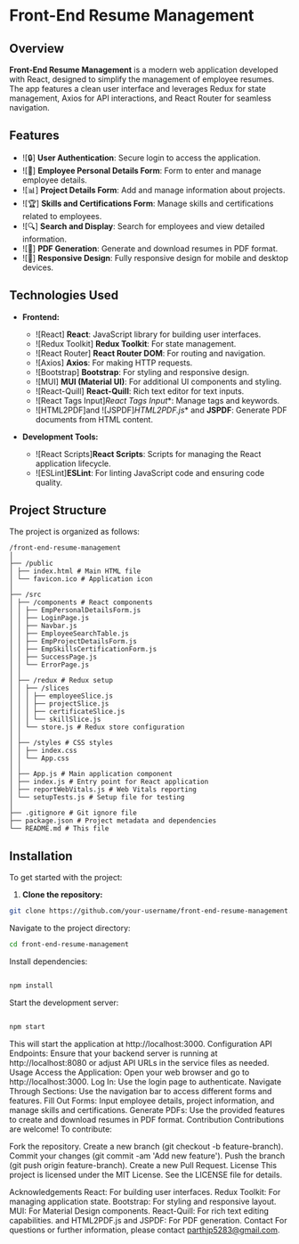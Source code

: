 # Front-End Resume Management

## Overview

**Front-End Resume Management** is a modern web application developed with React, designed to simplify the management of employee resumes. The app features a clean user interface and leverages Redux for state management, Axios for API interactions, and React Router for seamless navigation.

## Features

- ![🔒] **User Authentication**: Secure login to access the application.
- ![📝] **Employee Personal Details Form**: Form to enter and manage employee details.
- ![📊] **Project Details Form**: Add and manage information about projects.
- ![🏆] **Skills and Certifications Form**: Manage skills and certifications related to employees.
- ![🔍] **Search and Display**: Search for employees and view detailed information.
- ![📄] **PDF Generation**: Generate and download resumes in PDF format.
- ![📱] **Responsive Design**: Fully responsive design for mobile and desktop devices.

## Technologies Used

- **Frontend:**

  - ![React] **React**: JavaScript library for building user interfaces.
  - ![Redux Toolkit] **Redux Toolkit**: For state management.
  - ![React Router] **React Router DOM**: For routing and navigation.
  - ![Axios] **Axios**: For making HTTP requests.
  - ![Bootstrap] **Bootstrap**: For styling and responsive design.
  - ![MUI] **MUI (Material UI)**: For additional UI components and styling.
  - ![React-Quill] **React-Quill**: Rich text editor for text inputs.
  - ![React Tags Input]*React Tags Input**: Manage tags and keywords.
  - ![HTML2PDF]and ![JSPDF]*HTML2PDF.js** and **JSPDF**: Generate PDF documents from HTML content.

- **Development Tools:**

  - ![React Scripts]**React Scripts**: Scripts for managing the React application lifecycle.
  - ![ESLint]**ESLint**: For linting JavaScript code and ensuring code quality.

## Project Structure

The project is organized as follows:

```
/front-end-resume-management
│
├── /public
│ ├── index.html # Main HTML file
│ └── favicon.ico # Application icon
│
├── /src
│ ├── /components # React components
│ │ ├── EmpPersonalDetailsForm.js
│ │ ├── LoginPage.js
│ │ ├── Navbar.js
│ │ ├── EmployeeSearchTable.js
│ │ ├── EmpProjectDetailsForm.js
│ │ ├── EmpSkillsCertificationForm.js
│ │ ├── SuccessPage.js
│ │ └── ErrorPage.js
│ │
│ ├── /redux # Redux setup
│ │ ├── /slices
│ │ │ ├── employeeSlice.js
│ │ │ ├── projectSlice.js
│ │ │ ├── certificateSlice.js
│ │ │ └── skillSlice.js
│ │ └── store.js # Redux store configuration
│ │
│ ├── /styles # CSS styles
│ │ ├── index.css
│ │ └── App.css
│ │
│ ├── App.js # Main application component
│ ├── index.js # Entry point for React application
│ ├── reportWebVitals.js # Web Vitals reporting
│ └── setupTests.js # Setup file for testing
│
├── .gitignore # Git ignore file
├── package.json # Project metadata and dependencies
└── README.md # This file
```

## Installation

To get started with the project:

1. **Clone the repository:**

```bash
git clone https://github.com/your-username/front-end-resume-management.git
```

Navigate to the project directory:

```bash
cd front-end-resume-management
```

Install dependencies:

```bash

npm install
```

Start the development server:

```bash

npm start
```

This will start the application at http://localhost:3000.
Configuration
API Endpoints: Ensure that your backend server is running at http://localhost:8080 or adjust API URLs in the service files as needed.
Usage
Access the Application: Open your web browser and go to http://localhost:3000.
Log In: Use the login page to authenticate.
Navigate Through Sections: Use the navigation bar to access different forms and features.
Fill Out Forms: Input employee details, project information, and manage skills and certifications.
Generate PDFs: Use the provided features to create and download resumes in PDF format.
Contribution
Contributions are welcome! To contribute:

Fork the repository.
Create a new branch (git checkout -b feature-branch).
Commit your changes (git commit -am 'Add new feature').
Push the branch (git push origin feature-branch).
Create a new Pull Request.
License
This project is licensed under the MIT License. See the LICENSE file for details.

Acknowledgements
React: For building user interfaces.
Redux Toolkit: For managing application state.
Bootstrap: For styling and responsive layout.
MUI: For Material Design components.
React-Quill: For rich text editing capabilities.
and
HTML2PDF.js and JSPDF: For PDF generation.
Contact
For questions or further information, please contact parthjp5283@gmail.com.
